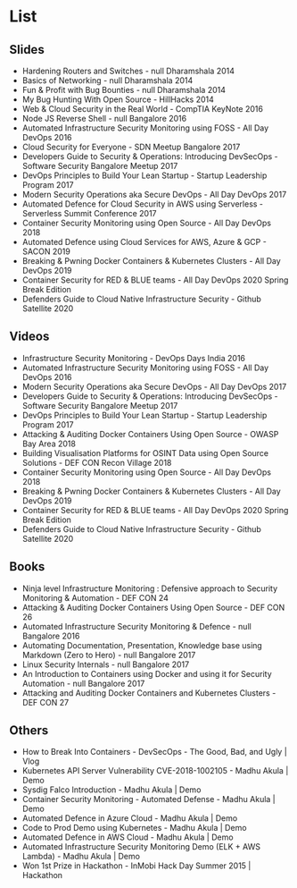 # List

## Slides

* Hardening Routers and Switches - null Dharamshala 2014
* Basics of Networking - null Dharamshala 2014
* Fun & Profit with Bug Bounties - null Dharamshala 2014
* My Bug Hunting With Open Source - HillHacks 2014
* Web & Cloud Security in the Real World - CompTIA KeyNote 2016
* Node JS Reverse Shell - null Bangalore 2016
* Automated Infrastructure Security Monitoring using FOSS - All Day DevOps 2016
* Cloud Security for Everyone - SDN Meetup Bangalore 2017
* Developers Guide to Security & Operations: Introducing DevSecOps - Software Security Bangalore Meetup 2017
* DevOps Principles to Build Your Lean Startup - Startup Leadership Program 2017
* Modern Security Operations aka Secure DevOps - All Day DevOps 2017
* Automated Defence for Cloud Security in AWS using Serverless - Serverless Summit Conference 2017
* Container Security Monitoring using Open Source - All Day DevOps 2018
* Automated Defence using Cloud Services for AWS, Azure & GCP - SACON 2019
* Breaking & Pwning Docker Containers & Kubernetes Clusters - All Day DevOps 2019
* Container Security for RED & BLUE teams - All Day DevOps 2020 Spring Break Edition
* Defenders Guide to Cloud Native Infrastructure Security - Github Satellite 2020

## Videos

* Infrastructure Security Monitoring - DevOps Days India 2016
* Automated Infrastructure Security Monitoring using FOSS - All Day DevOps 2016
* Modern Security Operations aka Secure DevOps - All Day DevOps 2017
* Developers Guide to Security & Operations: Introducing DevSecOps - Software Security Bangalore Meetup 2017
* DevOps Principles to Build Your Lean Startup - Startup Leadership Program 2017
* Attacking & Auditing Docker Containers Using Open Source - OWASP Bay Area 2018
* Building Visualisation Platforms for OSINT Data using Open Source Solutions - DEF CON Recon Village 2018
* Container Security Monitoring using Open Source - All Day DevOps 2018
* Breaking & Pwning Docker Containers & Kubernetes Clusters - All Day DevOps 2019
* Container Security for RED & BLUE teams - All Day DevOps 2020 Spring Break Edition
* Defenders Guide to Cloud Native Infrastructure Security - Github Satellite 2020

## Books

* Ninja level Infrastructure Monitoring : Defensive approach to Security Monitoring & Automation - DEF CON 24
* Attacking & Auditing Docker Containers Using Open Source - DEF CON 26
* Automated Infrastructure Security Monitoring & Defence - null Bangalore 2016
* Automating Documentation, Presentation, Knowledge base using Markdown (Zero to Hero) - null Bangalore 2017
* Linux Security Internals - null Bangalore 2017
* An Introduction to Containers using Docker and using it for Security Automation - null Bangalore 2017
* Attacking and Auditing Docker Containers and Kubernetes Clusters - DEF CON 27

## Others

* How to Break Into Containers - DevSecOps - The Good, Bad, and Ugly | Vlog
* Kubernetes API Server Vulnerability CVE-2018-1002105 - Madhu Akula | Demo
* Sysdig Falco Introduction - Madhu Akula | Demo
* Container Security Monitoring - Automated Defense - Madhu Akula | Demo
* Automated Defence in Azure Cloud - Madhu Akula | Demo
* Code to Prod Demo using Kubernetes - Madhu Akula | Demo
* Automated Defence in AWS Cloud - Madhu Akula | Demo
* Automated Infrastructure Security Monitoring Demo (ELK + AWS Lambda) - Madhu Akula | Demo
* Won 1st Prize in Hackathon - InMobi Hack Day Summer 2015 | Hackathon
